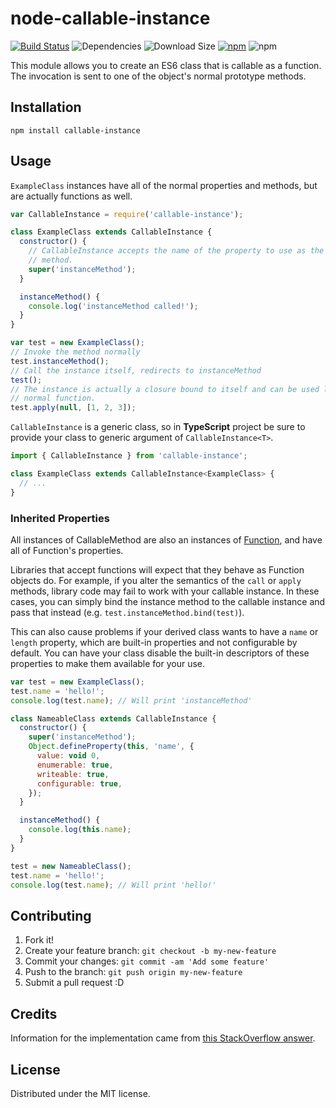 # node-callable-instance

[![Build Status](https://travis-ci.org/CGamesPlay/node-callable-instance.svg?branch=master)](https://travis-ci.org/CGamesPlay/node-callable-instance) ![Dependencies](https://img.shields.io/david/cgamesplay/node-callable-instance.svg?style=flat) ![Download Size](https://img.shields.io/bundlephobia/min/callable-instance.svg?style=flat) [![npm](https://img.shields.io/npm/v/callable-instance)](https://www.npmjs.com/package/callable-instance) ![npm](https://img.shields.io/npm/dw/callable-instance)

This module allows you to create an ES6 class that is callable as a function. The invocation is sent to one of the object's normal prototype methods.

## Installation

```
npm install callable-instance
```

## Usage

`ExampleClass` instances have all of the normal properties and methods, but are actually functions as well.

```javascript
var CallableInstance = require('callable-instance');

class ExampleClass extends CallableInstance {
  constructor() {
    // CallableInstance accepts the name of the property to use as the callable
    // method.
    super('instanceMethod');
  }

  instanceMethod() {
    console.log('instanceMethod called!');
  }
}

var test = new ExampleClass();
// Invoke the method normally
test.instanceMethod();
// Call the instance itself, redirects to instanceMethod
test();
// The instance is actually a closure bound to itself and can be used like a
// normal function.
test.apply(null, [1, 2, 3]);
```

`CallableInstance` is a generic class, so in **TypeScript** project be sure to provide your class to generic argument of `CallableInstance<T>`.

```typescript
import { CallableInstance } from 'callable-instance';

class ExampleClass extends CallableInstance<ExampleClass> {
  // ...
}
```

### Inherited Properties

All instances of CallableMethod are also an instances of [Function](https://developer.mozilla.org/en-US/docs/Web/JavaScript/Reference/Global_Objects/Function), and have all of Function's properties.

Libraries that accept functions will expect that they behave as Function objects do. For example, if you alter the semantics of the `call` or `apply` methods, library code may fail to work with your callable instance. In these cases, you can simply bind the instance method to the callable instance and pass that instead (e.g. `test.instanceMethod.bind(test)`).

This can also cause problems if your derived class wants to have a `name` or `length` property, which are built-in properties and not configurable by default. You can have your class disable the built-in descriptors of these properties to make them available for your use.

```javascript
var test = new ExampleClass();
test.name = 'hello!';
console.log(test.name); // Will print 'instanceMethod'

class NameableClass extends CallableInstance {
  constructor() {
    super('instanceMethod');
    Object.defineProperty(this, 'name', {
      value: void 0,
      enumerable: true,
      writeable: true,
      configurable: true,
    });
  }

  instanceMethod() {
    console.log(this.name);
  }
}

test = new NameableClass();
test.name = 'hello!';
console.log(test.name); // Will print 'hello!'
```

## Contributing

1. Fork it!
2. Create your feature branch: `git checkout -b my-new-feature`
3. Commit your changes: `git commit -am 'Add some feature'`
4. Push to the branch: `git push origin my-new-feature`
5. Submit a pull request :D

## Credits

Information for the implementation came from [this StackOverflow answer](http://stackoverflow.com/a/36871498/123899).

## License

Distributed under the MIT license.
